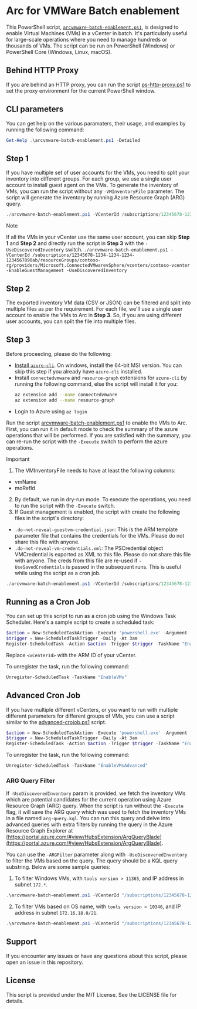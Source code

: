 # Arc for VMWare Batch enablement

This PowerShell script, [`arcvmware-batch-enablement.ps1`](./arcvmware-batch-enablement.ps1), is designed to enable Virtual Machines (VMs) in a vCenter in batch. It's particularly useful for large-scale operations where you need to manage hundreds or thousands of VMs.
The script can be run on PowerShell (Windows) or PowerShell Core (Windows, Linux, macOS).

## Behind HTTP Proxy

If you are behind an HTTP proxy, you can run the script [ps-http-proxy.ps1](./ps-http-proxy.ps1) to set the proxy environment for the current PowerShell window.

## CLI parameters

You can get help on the various paramaters, their usage, and examples by running the following command:

```powershell
Get-Help .\arcvmware-batch-enablement.ps1 -Detailed
```

## Step 1

If you have multiple set of user accounts for the VMs, you need to split your inventory into different groups. For each group, we use a single user account to install guest agent on the VMs.
To generate the inventory of VMs, you can run the script without any `-VMInventoryFile` parameter. The script will generate the inventory by running Azure Resource Graph (ARG) query.

```powershell
./arcvmware-batch-enablement.ps1 -VCenterId /subscriptions/12345678-1234-1234-1234-1234567890ab/resourceGroups/contoso-rg/providers/Microsoft.ConnectedVMwarevSphere/vcenters/contoso-vcenter -EnableGuestManagement
```

> [!NOTE]
> If all the VMs in your vCenter use the same user account, you can skip **Step 1** and **Step 2** and directly run the script in **Step 3** with the `-UseDiscoveredInventory` switch.
> `./arcvmware-batch-enablement.ps1 -VCenterId /subscriptions/12345678-1234-1234-1234-1234567890ab/resourceGroups/contoso-rg/providers/Microsoft.ConnectedVMwarevSphere/vcenters/contoso-vcenter -EnableGuestManagement -UseDiscoveredInventory`


## Step 2

The exported inventory VM data (CSV or JSON) can be filtered and split into multiple files as per the requirement. For each file, we'll use a single user account to enable the VMs to Arc in **Step 3**. So, if you are using different user accounts, you can split the file into multiple files.

## Step 3

Before proceeding, please do the following:

- [Install `azure-cli`](https://docs.microsoft.com/en-us/cli/azure/install-azure-cli). On windows, install the 64-bit MSI version. You can skip this step if you already have `azure-cli` installed.
- Install `connectedvmware` and `resource-graph` extensions for `azure-cli` by running the following command, else the script will install it for you:
    ```bash
    az extension add --name connectedvmware
    az extension add --name resource-graph
    ```
- Login to Azure using `az login`

Run the script [arcvmware-batch-enablement.ps1](./arcvmware-batch-enablement.ps1) to enable the VMs to Arc.
First, you can run it in default mode to check the summary of the azure operations that will be performed. If you are satisfied with the summary, you can re-run the script with the `-Execute` switch to perform the azure operations.

> [!IMPORTANT]
> 1. The VMInventoryFile needs to have at least the following columns:
>   - vmName
>   - moRefId
> 2. By default, we run in dry-run mode. To execute the operations, you need to run the script with the `-Execute` switch.
> 3. If Guest management is enabled, the script with create the following files in the script's directory:
>   - `.do-not-reveal-guestvm-credential.json`: This is the ARM template parameter file that contains the credentials for the VMs. Please do not share this file with anyone.
>   - `.do-not-reveal-vm-credentials.xml`: The PSCredential object VMCredential is exported as XML to this file. Please do not share this file with anyone. The creds from this file are re-used if `-UseSavedCredentials` is passed in the subsequent runs. This is useful while using the script as a cron job.


```powershell
./arcvmware-batch-enablement.ps1 -VCenterId /subscriptions/12345678-1234-1234-1234-1234567890ab/resourceGroups/contoso-rg/providers/Microsoft.ConnectedVMwarevSphere/vcenters/contoso-vcenter -EnableGuestManagement -VMInventoryFile vms.json
```

## Running as a Cron Job

You can set up this script to run as a cron job using the Windows Task Scheduler. Here's a sample script to create a scheduled task:

```powershell
$action = New-ScheduledTaskAction -Execute 'powershell.exe' -Argument '-File "C:\Path\To\arcvmware-batch-enablement.ps1" -VCenterId "<vCenterId>" -EnableGuestManagement -UseDiscoveredInventory -UseSavedCredentials -Execute'
$trigger = New-ScheduledTaskTrigger -Daily -At 3am
Register-ScheduledTask -Action $action -Trigger $trigger -TaskName "EnableVMs"
```

Replace `<vCenterId>` with the ARM ID of your vCenter.

To unregister the task, run the following command:

```powershell
Unregister-ScheduledTask -TaskName "EnableVMs"
```

## Advanced Cron Job

If you have multiple different vCenters, or you want to run with multiple different parameters for different groups of VMs, you can use a script similar to the [advanced-crojob.ps1](./advanced-crojob.ps1) script.

```powershell
$action = New-ScheduledTaskAction -Execute 'powershell.exe' -Argument '-File "C:\Path\To\advanced-cronjob.ps1"'
$trigger = New-ScheduledTaskTrigger -Daily -At 3am
Register-ScheduledTask -Action $action -Trigger $trigger -TaskName "EnableVMsAdvanced"
```

To unregister the task, run the following command:

```powershell
Unregister-ScheduledTask -TaskName "EnableVMsAdvanced"
```

### ARG Query Filter

If `-UseDiscoveredInventory` param is provided, we fetch the inventory VMs which are potential candidates for the current operation using Azure Resource Graph (ARG) query. When the script is run without the `-Execute` flag, it will save the ARG query which was used to fetch the inventory VMs in a file named `arg-query.kql`. You can run this query and delve into advanced queries with extra filters by running the query in the Azure Resource Graph Explorer at [https://portal.azure.com/#view/HubsExtension/ArgQueryBlade](https://portal.azure.com/#view/HubsExtension/ArgQueryBlade).

You can use the `-ARGFilter` parameter along with `-UseDiscoveredInventory` to filter the VMs based on the query. The query should be a KQL query substring. Below are some sample queries:

1. To filter Windows VMs, with `tools version > 11365`, and IP address in subnet `172.*`.

```powershell
.\arcvmware-batch-enablement.ps1 -VCenterId "/subscriptions/12345678-1234-1234-1234-1234567890ab/resourceGroups/contoso-rg/providers/Microsoft.ConnectedVMwarevSphere/vcenters/contoso-vcenter" -EnableGuestManagement -UseDiscoveredInventory -UseSavedCredentials -ARGFilter "| where osName contains 'Windows' and toolsVersion > 11365 and ipAddresses hasprefix '172.'"
```

2. To filter VMs based on OS name, with `tools version > 10346`, and IP address in subnet `172.16.18.0/21`.

```powershell
.\arcvmware-batch-enablement.ps1 -VCenterId "/subscriptions/12345678-1234-1234-1234-1234567890ab/resourceGroups/contoso-rg/providers/Microsoft.ConnectedVMwarevSphere/vcenters/contoso-vcenter" -EnableGuestManagement -UseDiscoveredInventory -UseSavedCredentials -ARGFilter "| where osName !in~ ('Windows', 'BSD', 'Photon') and toolsVersion > 10346 | extend ipAddr=ipAddresses | mv-expand ipAddr | where ipv4_is_in_range(tostring(ipAddr), '172.16.18.0/21') | summarize take_any(ipAddr, *) by Name | project-away ipAddr"
```

## Support

If you encounter any issues or have any questions about this script, please open an issue in this repository.

## License

This script is provided under the MIT License. See the LICENSE file for details.
